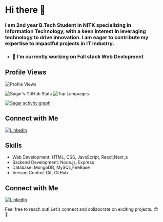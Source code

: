 # Hi there 👋
### I am 2nd year B.Tech Student in NITK specializing in Information Technology, with a keen interest in leveraging technology to drive innovation. I am eager to contribute my expertise to impactful projects in IT Industry.

- ### 🔭 I’m currently working on Full stack Web Devlopment


## Profile Views
![Profile Views](https://komarev.com/ghpvc/?username=Sagarshivalingappaathani&color=blueviolet)

![Sagar's GitHub Stats](https://github-readme-stats.vercel.app/api?username=Sagarshivalingappaathani&show_icons=true&theme=tokyonight&hide_rank=true&count_private=true)
![Top Languages](https://github-readme-stats.vercel.app/api/top-langs/?username=Sagarshivalingappaathani&layout=compact&theme=tokyonight)


[![Sagar activity graph](https://github-readme-activity-graph.vercel.app/graph?username=Sagarshivalingappaathani&theme=github-dark-dimmed&custom_title=this.Sag@0418's%20Activity%20Graph&hide_border=true)](https://github.com/Sagarshivalingappaathani)

## Connect with Me
[![LinkedIn](https://img.shields.io/badge/LinkedIn-Sagar-blue?style=flat-square&logo=linkedin)](https://www.linkedin.com/in/your-linkedin-profile)


## Skills
- Web Development: HTML, CSS, JavaScript, React,Next.js
- Backend Development: Node.js, Express
- Database: MongoDB, MySQL,FireBase
- Version Control: Git, GitHub

## Connect with Me
[![LinkedIn](https://img.shields.io/badge/LinkedIn-Sagar-blue?style=flat-square&logo=linkedin)](https://www.linkedin.com/in/sagar-athani-4a5931251/)

Feel free to reach out! Let's connect and collaborate on exciting projects. 😊🚀
